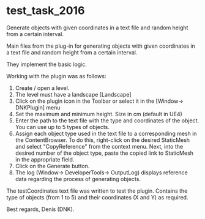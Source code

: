 # test_task_2016
Generate objects with given coordinates in a text file and random height from a certain interval.

Main files from the plug-in for generating objects with given coordinates in a text file and random height from a certain interval.

They implement the basic logic.

Working with the plugin was as follows:
1. Create / open a level.
2. The level must have a landscape [Landscape]
3. Click on the plugin icon in the Toolbar or select it in the [Window-> DNKPlugin] menu
4. Set the maximum and minimum height. Size in cm (default in UE4)
5. Enter the path to the text file with the type and coordinates of the object. You can use up to 5 types of objects.
6. Assign each object type used in the text file to a corresponding mesh in the ContentBrowser. To do this, right-click on the desired StaticMesh and select "CopyReference" from the context menu. Next, into the desired number of the object type, paste the copied link to StaticMesh in the appropriate field.
7. Click on the Generate button.
8. The log (Window-> DeveloperTools-> OutputLog) displays reference data regarding the process of generating objects.

The testCoordinates text file was written to test the plugin. Contains the type of objects (from 1 to 5) and their coordinates (X and Y) as required.

Best regards, Denis (DNK).
